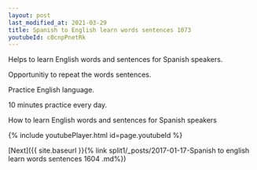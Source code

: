 ```yaml
---
layout: post
last_modified_at: 2021-03-29
title: Spanish to English learn words sentences 1073 
youtubeId: c0cnpPnetRk
---
```

 
 
Helps to learn English words and sentences for Spanish speakers.

Opportunitiy to repeat the words sentences. 

Practice English language. 
 
10 minutes practice every day. 
 
How to learn English words and sentences for Spanish speakers 
 
{% include youtubePlayer.html id=page.youtubeId %}
 
 
[Next]({{ site.baseurl }}{% link  split1/_posts/2017-01-17-Spanish to english learn words sentences 1604 .md%})
 
